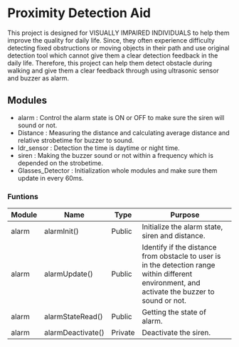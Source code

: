 # Proximity Detection Aid
This project is designed for VISUALLY IMPAIRED INDIVIDUALS to help them improve the quality for daily life. Since, they often experience difficulty detecting fixed obstructions or moving objects in their path and use original detection tool which cannot give them a clear detection feedback in the daily life. Therefore, this project can help them detect obstacle during walking and give them a clear feedback through using ultrasonic sensor and buzzer as alarm. 

## Modules
- alarm : Control the alarm state is ON or OFF to make sure the siren will sound or not.
- Distance : Measuring the distance and calculating average distance and relative strobetime for buzzer to sound.
- ldr_sensor : Detection the time is daytime or night time.
- siren : Making the buzzer sound or not within a frequency which is depended on the strobetime.
- Glasses_Detector : Initialization whole modules and make sure them update in every 60ms.

### Funtions

|Module|Name|Type|Purpose|
|------|-------|------|--------|
|alarm|alarmInit()|Public|Initialize the alarm state, siren and distance. |
|alarm|alarmUpdate()|Public|Identify if the distance from obstacle to user is in the detection range within different environment, and activate the buzzer to sound or not.|
|alarm|alarmStateRead()|Public|Getting the state of alarm.|
|alarm|alarmDeactivate()|Private|Deactivate the siren.|

